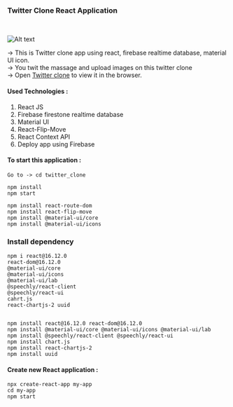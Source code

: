 ### Twitter Clone React Application

<br/>

![Alt text](https://github.com/jaypatel0717/twitter_clone/blob/master/public/home.png)

-> This is Twitter clone app using react, firebase realtime database, material UI icon.<br/>
-> You twit the massage and upload images on this twitter clone<br/>
-> Open [Twitter clone](https://twitterclone-19bbd.web.app/) to view it in the browser.
<br/>

#### Used Technologies :

1. React JS
2. Firebase firestone realtime database
3. Material UI
4. React-Flip-Move
5. React Context API
6. Deploy app using Firebase

#### To start this application :

```
Go to -> cd twitter_clone

npm install
npm start

npm install react-route-dom
npm install react-flip-move
npm install @material-ui/core
npm install @material-ui/icons
```

### Install dependency

```
npm i react@16.12.0
react-dom@16.12.0
@material-ui/core
@material-ui/icons
@material-ui/lab
@speechly/react-client
@speechly/react-ui
cahrt.js
react-chartjs-2 uuid


npm install react@16.12.0 react-dom@16.12.0
npm install @material-ui/core @material-ui/icons @material-ui/lab
npm install @speechly/react-client @speechly/react-ui
npm install chart.js
npm install react-chartjs-2
npm install uuid
```

#### Create new React application :

```
npx create-react-app my-app
cd my-app
npm start

```
